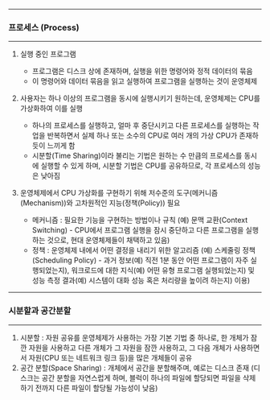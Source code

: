 -----
### 프로세스 (Process)
-----
1. 실행 중인 프로그램
   - 프로그램은 디스크 상에 존재하며, 실행을 위한 명령어와 정적 데이터의 묶음
   - 이 명령어와 데이터 묶음을 읽고 실행하여 프로그램을 실행하는 것이 운영체제

2. 사용자는 하나 이상의 프로그램을 동시에 실행시키기 원하는데, 운영체제는 CPU를 가상화하여 이를 실행
   - 하나의 프로세스를 실행하고, 얼마 후 중단시키고 다른 프로세스를 실행하는 작업을 반복하면서 실제 하나 또는 소수의 CPU로 여러 개의 가상 CPU가 존재하듯이 느끼게 함
   - 시분할(Time Sharing)이라 불리는 기법은 원하는 수 만큼의 프로세스를 동시에 실행할 수 있게 하며, 시분할 기법은 CPU를 공유하므로, 각 프로세스의 성능은 낮아짐

3. 운영체제에서 CPU 가상화를 구현하기 위해 저수준의 도구(메커니즘(Mechanism))와 고차원적인 지능(정책(Policy)) 필요
   - 메커니즘 : 필요한 기능을 구현하는 방법이나 규칙 (예) 문맥 교환(Context Switching) - CPU에서 프로그램 실행을 잠시 중단하고 다른 프로그램을 실행하는 것으로, 현대 운영체제들이 채택하고 있음)
   - 정책 : 운영체제 내에서 어떤 결정을 내리기 위한 알고리즘 (예) 스케줄링 정책(Scheduling Policy) - 과거 정보(예) 직전 1분 동안 어떤 프로그램이 자주 실행되었는지), 워크로드에 대한 지식(예) 어떤 유형 프로그램 실행되었는지) 및 성능 측정 결과(예) 시스템이 대화 성능 혹은 처리량을 높이려 하는지) 이용)

-----
### 시분할과 공간분할
-----
1. 시분할 : 자원 공유를 운영체제가 사용하는 가장 기본 기법 중 하나로, 한 개체가 잠깐 자원을 사용하고 다른 개체가 그 자원을 잠깐 사용하고, 그 다음 개체가 사용하면서 자원(CPU 또는 네트워크 링크 등)을 많은 개체들이 공유
2. 공간 분할(Space Sharing) : 개체에서 공간을 분할해주며, 예로는 디스크 존재 (디스크는 공간 분할을 자연스럽게 하며, 블럭이 하나의 파일에 할당되면 파일을 삭제하기 전까지 다른 파일이 할당될 가능성이 낮음)
